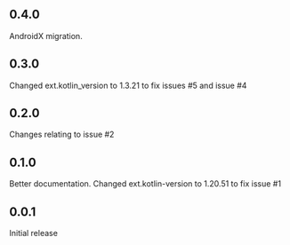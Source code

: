 ## 0.4.0
AndroidX migration.

## 0.3.0
Changed ext.kotlin_version to 1.3.21 to fix issues #5 and issue #4

## 0.2.0
Changes relating to issue #2

## 0.1.0
Better documentation.
Changed ext.kotlin-version to 1.20.51 to fix issue #1

## 0.0.1
Initial release
